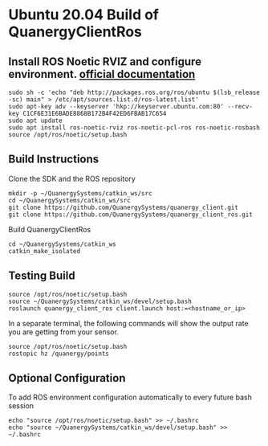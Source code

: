 # Ubuntu 20.04 Build of QuanergyClientRos

## Install ROS Noetic RVIZ and configure environment. [official documentation](http://wiki.ros.org/noetic/Installation/Ubuntu)

```
sudo sh -c 'echo "deb http://packages.ros.org/ros/ubuntu $(lsb_release -sc) main" > /etc/apt/sources.list.d/ros-latest.list'
sudo apt-key adv --keyserver 'hkp://keyserver.ubuntu.com:80' --recv-key C1CF6E31E6BADE8868B172B4F42ED6FBAB17C654
sudo apt update
sudo apt install ros-noetic-rviz ros-noetic-pcl-ros ros-noetic-rosbash
source /opt/ros/noetic/setup.bash
```
## Build Instructions
Clone the SDK and the ROS repository

```
mkdir -p ~/QuanergySystems/catkin_ws/src
cd ~/QuanergySystems/catkin_ws/src
git clone https://github.com/QuanergySystems/quanergy_client.git
git clone https://github.com/QuanergySystems/quanergy_client_ros.git
```
Build QuanergyClientRos

```
cd ~/QuanergySystems/catkin_ws
catkin_make_isolated
```
## Testing Build

```
source /opt/ros/noetic/setup.bash
source ~/QuanergySystems/catkin_ws/devel/setup.bash
roslaunch quanergy_client_ros client.launch host:=<hostname_or_ip>
```
In a separate terminal, the following commands will show the output rate you are getting from your sensor.
```
source /opt/ros/noetic/setup.bash
rostopic hz /quanergy/points
```


## Optional Configuration
To add ROS environment configuration automatically to every future bash session
```
echo "source /opt/ros/noetic/setup.bash" >> ~/.bashrc
echo "source ~/QuanergySystems/catkin_ws/devel/setup.bash" >> ~/.bashrc
```
